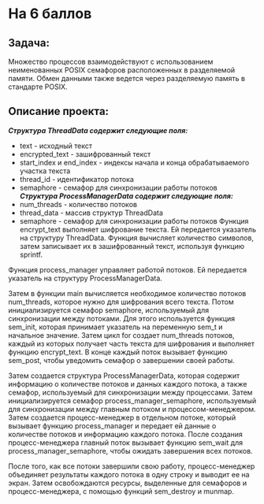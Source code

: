 # На 6 баллов
## Задача:
Множество процессов взаимодействуют с использованием неименованных POSIX семафоров расположенных в разделяемой
памяти. Обмен данными также ведется через разделяемую память в стандарте POSIX.

## Описание проекта:
***Структура ThreadData содержит следующие поля:***
- text - исходный текст
- encrypted_text - зашифрованный текст
- start_index и end_index - индексы начала и конца обрабатываемого участка текста
- thread_id - идентификатор потока
- semaphore - семафор для синхронизации работы потоков
***Структура ProcessManagerData содержит следующие поля:***
- num_threads - количество потоков
- thread_data - массив структур ThreadData
- semaphore - семафор для синхронизации работы потоков
Функция encrypt_text выполняет шифрование текста. Ей передается указатель на структуру ThreadData. Функция вычисляет количество символов, затем записывает их в зашифрованный текст, используя функцию sprintf. 

Функция process_manager управляет работой потоков. Ей передается указатель на структуру ProcessManagerData.

Затем в функции main вычисляется необходимое количество потоков num_threads, которое нужно для шифрования всего текста.
Потом инициализируется семафор semaphore, используемый для синхронизации между потоками. Для этого используется функция sem_init, которая принимает указатель на переменную sem_t и начальное значение. Затем цикл for создает num_threads потоков, каждый из которых получает часть текста для шифрования и выполняет функцию encrypt_text. В конце каждый поток вызывает функцию sem_post, чтобы уведомить семафор о завершении своей работы.

Затем создается структура ProcessManagerData, которая содержит информацию о количестве потоков и данных каждого потока, а также семафор, используемый для синхронизации между процессами. Затем инициализируется семафор process_manager_semaphore, используемый для синхронизации между главным потоком и процессом-менеджером. Затем создается процесс-менеджер в отдельном потоке, который вызывает функцию process_manager и передает ей данные о количестве потоков и информацию каждого потока. После создания процесс-менеджера главный поток вызывает функцию sem_wait для process_manager_semaphore, чтобы ожидать завершения всех потоков.

После того, как все потоки завершили свою работу, процесс-менеджер объединяет результаты каждого потока в одну строку и выводит ее на экран. Затем освобождаются ресурсы, выделенные для семафоров и процесс-менеджера, с помощью функций sem_destroy и munmap.
